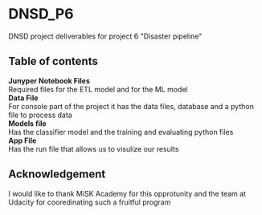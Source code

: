 # DNSD_P6
DNSD project deliverables for project 6 "Disaster pipeline"

## Table of contents 
**Junyper Notebook Files** <br>
Required files for the ETL model and for the ML model
<br>
**Data File** <br>
For console part of the project it has the data files, database and a python file to process data
 <br>
**Models file** <br>
Has the classifier model and the training and evaluating python files 
 <br>
**App File** <br>
Has the run file that allows us to visulize our results
<br>

## Acknowledgement 
I would like to thank MiSK Academy for this opprotunity and the team at Udacity for cooredinating such a fruitful program

